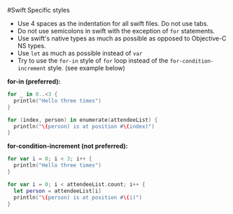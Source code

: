 #Swift Specific styles

- Use 4 spaces as the indentation for all swift files. Do not use tabs.
- Do not use semicolons in swift with the exception of `for` statements.
- Use swift's native types as much as possible as opposed to Objective-C NS types.
- Use `let` as much as possible instead of `var`
- Try to use the `for-in` style of `for` loop instead of the `for-condition-increment` style. (see example below)

**for-in (preferred):**
```swift
for _ in 0..<3 {
  println("Hello three times")
}

for (index, person) in enumerate(attendeeList) {
  println("\(person) is at position #\(index)")
}
```

**for-condition-increment (not preferred):**
```swift
for var i = 0; i < 3; i++ {
  println("Hello three times")
}

for var i = 0; i < attendeeList.count; i++ {
  let person = attendeeList[i]
  println("\(person) is at position #\(i)")
}
```
